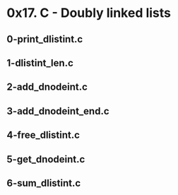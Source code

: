 # 0x17. C - Doubly linked lists
## 0-print_dlistint.c
## 1-dlistint_len.c
## 2-add_dnodeint.c
## 3-add_dnodeint_end.c
## 4-free_dlistint.c
## 5-get_dnodeint.c
## 6-sum_dlistint.c

